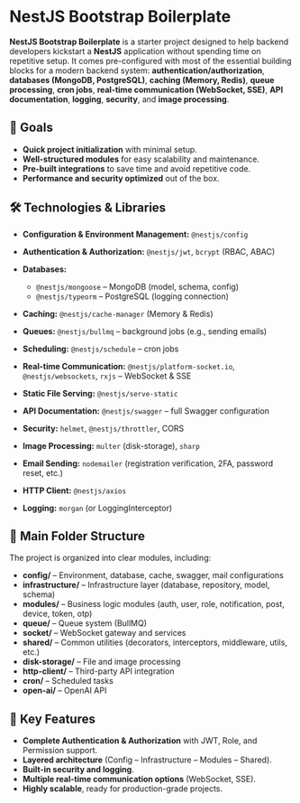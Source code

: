 # **NestJS Bootstrap Boilerplate**

**NestJS Bootstrap Boilerplate** is a starter project designed to help backend developers kickstart a **NestJS** application without spending time on repetitive setup.
It comes pre-configured with most of the essential building blocks for a modern backend system: **authentication/authorization**, **databases (MongoDB, PostgreSQL)**, **caching (Memory, Redis)**, **queue processing**, **cron jobs**, **real-time communication (WebSocket, SSE)**, **API documentation**, **logging**, **security**, and **image processing**.

## 🎯 **Goals**

- **Quick project initialization** with minimal setup.
- **Well-structured modules** for easy scalability and maintenance.
- **Pre-built integrations** to save time and avoid repetitive code.
- **Performance and security optimized** out of the box.

## 🛠 **Technologies & Libraries**

- **Configuration & Environment Management:** `@nestjs/config`
- **Authentication & Authorization:** `@nestjs/jwt`, `bcrypt` (RBAC, ABAC)
- **Databases:**
  - `@nestjs/mongoose` – MongoDB (model, schema, config)
  - `@nestjs/typeorm` – PostgreSQL (logging connection)

- **Caching:** `@nestjs/cache-manager` (Memory & Redis)
- **Queues:** `@nestjs/bullmq` – background jobs (e.g., sending emails)
- **Scheduling:** `@nestjs/schedule` – cron jobs
- **Real-time Communication:** `@nestjs/platform-socket.io`, `@nestjs/websockets`, `rxjs` – WebSocket & SSE
- **Static File Serving:** `@nestjs/serve-static`
- **API Documentation:** `@nestjs/swagger` – full Swagger configuration
- **Security:** `helmet`, `@nestjs/throttler`, CORS
- **Image Processing:** `multer` (disk-storage), `sharp`
- **Email Sending:** `nodemailer` (registration verification, 2FA, password reset, etc.)
- **HTTP Client:** `@nestjs/axios`
- **Logging:** `morgan` (or LoggingInterceptor)

## 📂 **Main Folder Structure**

The project is organized into clear modules, including:

- **config/** – Environment, database, cache, swagger, mail configurations
- **infrastructure/** – Infrastructure layer (database, repository, model, schema)
- **modules/** – Business logic modules (auth, user, role, notification, post, device, token, otp)
- **queue/** – Queue system (BullMQ)
- **socket/** – WebSocket gateway and services
- **shared/** – Common utilities (decorators, interceptors, middleware, utils, etc.)
- **disk-storage/** – File and image processing
- **http-client/** – Third-party API integration
- **cron/** – Scheduled tasks
- **open-ai/** – OpenAI API

## 🚀 **Key Features**

- **Complete Authentication & Authorization** with JWT, Role, and Permission support.
- **Layered architecture** (Config – Infrastructure – Modules – Shared).
- **Built-in security and logging**.
- **Multiple real-time communication options** (WebSocket, SSE).
- **Highly scalable**, ready for production-grade projects.
